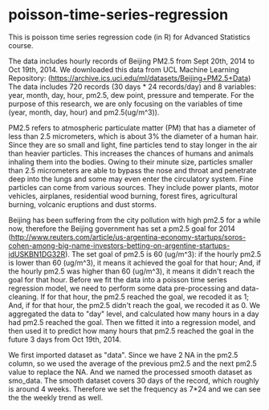 # poisson-time-series-regression
This is poisson time series regression code (in R) for Advanced Statistics course. 

The data includes hourly records of Beijing PM2.5 from Sept 20th, 2014 to Oct 19th, 2014. We downloaded this data from UCL Machine Learning Repository: (https://archive.ics.uci.edu/ml/datasets/Beijing+PM2.5+Data) 
The data includes 720 records (30 days * 24 records/day) and 8 variables: year, month, day, hour, pm2.5, dew point, pressure and temperate. For the purpose of this research, we are only focusing on the variables of time (year, month, day, hour) and pm2.5(ug/m^3)). 

PM2.5 refers to atmospheric particulate matter (PM) that has a diameter of less than 2.5 micrometers, which is about 3% the diameter of a human hair. Since they are so small and light, fine particles tend to stay longer in the air than heavier particles. This increases the chances of humans and animals inhaling them into the bodies. Owing to their minute size, particles smaller than 2.5 micrometers are able to bypass the nose and throat and penetrate deep into the lungs and some may even enter the circulatory system. Fine particles can come from various sources. They include power plants, motor vehicles, airplanes, residential wood burning, forest fires, agricultural burning, volcanic eruptions and dust storms. 

Beijing has been suffering from the city pollution with high pm2.5 for a while now, therefore the Beijing government has set a pm2.5 goal for 2014 (http://www.reuters.com/article/us-argentina-economy-startups/soros-cohen-among-big-name-investors-betting-on-argentine-startups-idUSKBN1DG32R). 
The set goal of pm2.5 is 60 (ug/m^3): if the hourly pm2.5 is lower than 60 (ug/m^3), it means it achieved the goal for that hour; And, if the hourly pm2.5 was higher than 60 (ug/m^3), it means it didn't reach the goal for that hour. Before we fit the data into a poisson time series regression model, we need to perform some data pre-processing and data-cleaning. If for that hour, the pm2.5 reached the goal, we recoded it as 1; And, if for that hour, the pm2.5 didn't reach the goal, we recoded it as 0. We aggregated the data to "day" level, and calculated how many hours in a day had pm2.5 reached the goal. Then we fitted it into a regression model, and then used it to predict how many hours that pm2.5 reached the goal in the future 3 days from Oct 19th, 2014. 

We first imported dataset as "data". Since we have 2 NA in the pm2.5 column, so we used the average of the previous pm2.5 and the next pm2.5 value to replace the NA. And we named the processed smooth dataset as smo_data. The smooth dataset covers 30 days of the record, which roughly is around 4 weeks. Therefore we set the frequency as 7*24 and we can see the the weekly trend as well. 

